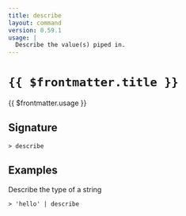 ```yaml
---
title: describe
layout: command
version: 0.59.1
usage: |
  Describe the value(s) piped in.
---
```


# `{{ $frontmatter.title }}`

<div style='white-space: pre-wrap;'>{{ $frontmatter.usage }}</div>

## Signature

```> describe ```

## Examples

Describe the type of a string
```shell
> 'hello' | describe
```
